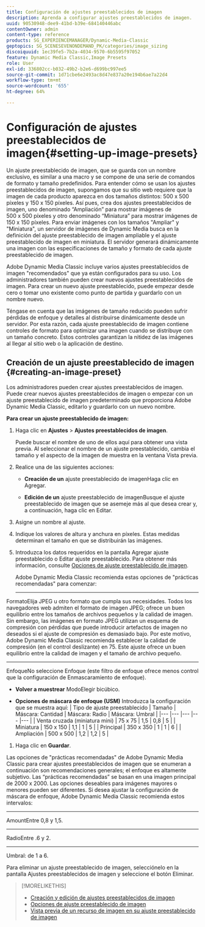 ```yaml
---
title: Configuración de ajustes preestablecidos de imagen
description: Aprenda a configurar ajustes preestablecidos de imagen.
uuid: 90530948-dee9-41bd-b39e-684140446abc
contentOwner: admin
content-type: reference
products: SG_EXPERIENCEMANAGER/Dynamic-Media-Classic
geptopics: SG_SCENESEVENONDEMAND_PK/categories/image_sizing
discoiquuid: 1ec39fe5-7b2a-4034-9570-6b5595f97052
feature: Dynamic Media Classic,Image Presets
role: User
exl-id: 336802cc-b032-49b2-b2e6-d699bc997ee5
source-git-commit: 1d71cbe6e2493ac8d47e837a20e194b6ae7a22d4
workflow-type: tm+mt
source-wordcount: '655'
ht-degree: 64%

---
```


# Configuración de ajustes preestablecidos de imagen{#setting-up-image-presets}

Un ajuste preestablecido de imagen, que se guarda con un nombre exclusivo, es similar a una macro y se compone de una serie de comandos de formato y tamaño predefinidos. Para entender cómo se usan los ajustes preestablecidos de imagen, supongamos que su sitio web requiere que la imagen de cada producto aparezca en dos tamaños distintos: 500 x 500 píxeles y 150 x 150 píxeles. Así pues, crea dos ajustes preestablecidos de imagen, uno denominado “Ampliación” para mostrar imágenes de 500 x 500 píxeles y otro denominado “Miniatura” para mostrar imágenes de 150 x 150 píxeles. Para enviar imágenes con los tamaños &quot;Ampliar&quot; y &quot;Miniatura&quot;, un servidor de imágenes de Dynamic Media busca en la definición del ajuste preestablecido de imagen ampliable y el ajuste preestablecido de imagen en miniatura. El servidor generará dinámicamente una imagen con las especificaciones de tamaño y formato de cada ajuste preestablecido de imagen.

Adobe Dynamic Media Classic incluye varios ajustes preestablecidos de imagen &quot;recomendados&quot; que ya están configurados para su uso. Los administradores también pueden crear nuevos ajustes preestablecidos de imagen. Para crear un nuevo ajuste preestablecido, puede empezar desde cero o tomar uno existente como punto de partida y guardarlo con un nombre nuevo.

Téngase en cuenta que las imágenes de tamaño reducido pueden sufrir pérdidas de enfoque y detalles al distribuirse dinámicamente desde un servidor. Por esta razón, cada ajuste preestablecido de imagen contiene controles de formato para optimizar una imagen cuando se distribuye con un tamaño concreto. Estos controles garantizan la nitidez de las imágenes al llegar al sitio web o la aplicación de destino.

## Creación de un ajuste preestablecido de imagen {#creating-an-image-preset}

Los administradores pueden crear ajustes preestablecidos de imagen. Puede crear nuevos ajustes preestablecidos de imagen o empezar con un ajuste preestablecido de imagen predeterminado que proporciona Adobe Dynamic Media Classic, editarlo y guardarlo con un nuevo nombre.

**Para crear un ajuste preestablecido de imagen:**

1. Haga clic en **Ajustes** > **Ajustes preestablecidos de imagen**.

   Puede buscar el nombre de uno de ellos aquí para obtener una vista previa. Al seleccionar el nombre de un ajuste preestablecido, cambia el tamaño y el aspecto de la imagen de muestra en la ventana Vista previa.

1. Realice una de las siguientes acciones:

   * **Creación de un**
ajuste preestablecido de imagenHaga clic en Agregar.

   * **Edición de un**
ajuste preestablecido de imagenBusque el ajuste preestablecido de imagen que se asemeje más al que desea crear y, a continuación, haga clic en Editar.

1. Asigne un nombre al ajuste.
1. Indique los valores de altura y anchura en píxeles. Estas medidas determinan el tamaño en que se distribuirán las imágenes.
1. Introduzca los datos requeridos en la pantalla Agregar ajuste preestablecido o Editar ajuste preestablecido. Para obtener más información, consulte [Opciones de ajuste preestablecido de imagen](application-setup.md#image_preset_options).

   Adobe Dynamic Media Classic recomienda estas opciones de &quot;prácticas recomendadas&quot; para comenzar:

   * ****
FormatoElija JPEG u otro formato que cumpla sus necesidades. Todos los navegadores web admiten el formato de imagen JPEG; ofrece un buen equilibrio entre los tamaños de archivos pequeños y la calidad de imagen. Sin embargo, las imágenes en formato JPEG utilizan un esquema de compresión con pérdidas que puede introducir artefactos de imagen no deseados si el ajuste de compresión es demasiado bajo. Por este motivo, Adobe Dynamic Media Classic recomienda establecer la calidad de compresión (en el control deslizante) en 75. Este ajuste ofrece un buen equilibrio entre la calidad de imagen y el tamaño de archivo pequeño.

   * ****
EnfoqueNo seleccione Enfoque (este filtro de enfoque ofrece menos control que la configuración de Enmascaramiento de enfoque).

   * **Volver a muestrear**
ModoElegir bicúbico.

   * **Opciones de máscara de enfoque (USM)**
Introduzca la configuración que se muestra aquí:
   | Tipo de ajuste preestablecido | Tamaño | Máscara: Cantidad | Máscara: Radio | Máscara: Umbral |
   |--- |--- |--- |--- |--- |
   | Venta cruzada (miniatura mini) | 75 x 75 | 1,5 | 0,8 | 5 |
   | Miniatura | 150 x 150 | 1,1 | 1 | 5 |
   | Principal | 350 x 350 | 1 | 1 | 6 |
   | Ampliación | 500 x 500 | 1,2 | 1,2 | 5 |

1. Haga clic en **Guardar**.

Las opciones de &quot;prácticas recomendadas&quot; de Adobe Dynamic Media Classic para crear ajustes preestablecidos de imagen que se enumeran a continuación son recomendaciones generales; el enfoque es altamente subjetivo. Las “prácticas recomendadas” se basan en una imagen principal de 2000 x 2000. Las opciones deseables para imágenes mayores o menores pueden ser diferentes. Si desea ajustar la configuración de máscara de enfoque, Adobe Dynamic Media Classic recomienda estos intervalos:

* ****
AmountEntre 0,8 y 1,5.

* ****
RadioEntre .6 y 2.

* ****
Umbral: de 1 a 6.

Para eliminar un ajuste preestablecido de imagen, selecciónelo en la pantalla Ajustes preestablecidos de imagen y seleccione el botón Eliminar.

>[!MORELIKETHIS]
>
>* [Creación y edición de ajustes preestablecidos de imagen](application-setup.md#creating_and_editing_image_presets)
>* [Opciones de ajuste preestablecido de imagen](application-setup.md#image_preset_options)
>* [Vista previa de un recurso de imagen en su ajuste preestablecido de imagen](previewing-asset.md#previewing_an_image_asset_based_on_its_image_preset)


